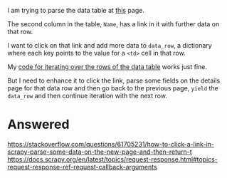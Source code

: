 I am trying to parse the data table at [this](https://www.signalstart.com/search-signals) page. 

The second column in the table, `Name`, has a link in it with further data on that row.

I want to click on that link and add more data to `data_row`, a dictionary where each key points to the value for a `<td>` cell in that row.

My [code for iterating over the rows of the data table](https://github.com/metaperl/signalstart-analysis/blob/master/src/spiders/signalstart_spider.py#L34) works just fine. 

But I need to enhance it to click the link, parse some fields on the details page for that data row and then go back to the previous page, `yield` the `data_row` and then continue iteration with the next row.

# Answered 
https://stackoverflow.com/questions/61705231/how-to-click-a-link-in-scrapy-parse-some-data-on-the-new-page-and-then-return-t
https://docs.scrapy.org/en/latest/topics/request-response.html#topics-request-response-ref-request-callback-arguments

